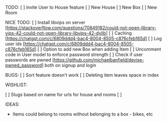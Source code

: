 TODO:
[ ] invite User to House feature
[ ] New House
[ ] New Box
[ ] New Room

NICE TODO:
[ ] Install libvips on server [https://stackoverflow.com/questions/70849182/could-not-open-library-vips-42-could-not-open-library-libvips-42-dylib]
[ ] Caching [https://chatgpt.com/c/6809ddd4-bac4-8004-8505-c876cfeb165d]
[ ] Log user ids [https://chatgpt.com/c/6809ddd4-bac4-8004-8505-c876cfeb165d]
[ ] Option to add new Box when adding Item
[ ] Uncomment code in User model to enforce password strength
[ ] Check if user passwords are pwned [https://github.com/michaelbanfield/devise-pwned_password] both on signup and login

BUGS:
[ ] Sort feature doesn't work
[ ] Deleting item leaves space in index

WISHLIST:

[ ] Slugs based on name for urls for house and rooms
[ ]

IDEAS:

- Items could belong to rooms without belonging to a box - bikes, etc

